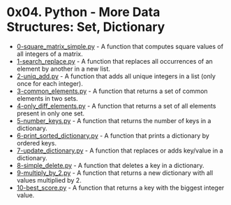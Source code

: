 # 0x04. Python - More Data Structures: Set, Dictionary

- [0-square_matrix_simple.py](https://github.com/CharlesMariga/alx-higher_level_programming/blob/main/0x04-python-more_data_structures/0-square_matrix_simple.py) - A function that computes square values of all integers of a matrix.
- [1-search_replace.py](https://github.com/CharlesMariga/alx-higher_level_programming/blob/main/0x04-python-more_data_structures/1-search_replace.py) - A function that replaces all occurrences of an element by another in a new list.
- [2-uniq_add.py](https://github.com/CharlesMariga/alx-higher_level_programming/blob/main/0x04-python-more_data_structures/2-uniq_add.py) - A function that adds all unique integers in a list (only once for each integer).
- [3-common_elements.py](https://github.com/CharlesMariga/alx-higher_level_programming/blob/main/0x04-python-more_data_structures/3-common_elements.py) - A function that returns a set of common elements in two sets.
- [4-only_diff_elements.py](https://github.com/CharlesMariga/alx-higher_level_programming/blob/main/0x04-python-more_data_structures/4-only_diff_elements.py) - A function that returns a set of all elements present in only one set.
- [5-number_keys.py](https://github.com/CharlesMariga/alx-higher_level_programming/blob/main/0x04-python-more_data_structures/5-number_keys.py) - A function that returns the number of keys in a dictionary.
- [6-print_sorted_dictionary.py](https://github.com/CharlesMariga/alx-higher_level_programming/blob/main/0x04-python-more_data_structures/6-print_sorted_dictionary.py) - A function that prints a dictionary by ordered keys.
- [7-update_dictionary.py](https://github.com/CharlesMariga/alx-higher_level_programming/blob/main/0x04-python-more_data_structures/7-update_dictionary.py) - A function that replaces or adds key/value in a dictionary.
- [8-simple_delete.py](https://github.com/CharlesMariga/alx-higher_level_programming/blob/main/0x04-python-more_data_structures/8-simple_delete.py) - A function that deletes a key in a dictionary.
- [9-multiply_by_2.py](https://github.com/CharlesMariga/alx-higher_level_programming/blob/main/0x04-python-more_data_structures/9-multiply_by_2.py) - A function that returns a new dictionary with all values multiplied by 2.
- [10-best_score.py]() - A function that returns a key with the biggest integer value.
